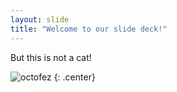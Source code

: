 ```yaml
---
layout: slide
title: "Welcome to our slide deck!"
---
```


But this is not a cat!

![octofez](https://octodex.github.com/images/octofez.png)
{: .center}
